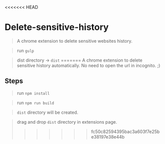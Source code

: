 <<<<<<< HEAD
# Delete-sensitive-history
> A chrome extension to delete sensitive websites history.

> run `gulp`

>dist directory -> `dist`
=======
A chrome extension to delete sensitive history automatically. No need to open the url in incognito.
;)

## Steps 

> run `npm install`

> run `npm run build`

> `dist` directory will be created.

> drag and drop `dist` directory in extensions page.
>>>>>>> fc50c82594395bac3a603f7e25be38197e38e44b
